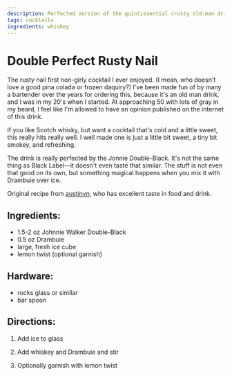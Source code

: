 ```yaml
---
description: Perfected version of the quintissential crusty old-man drink. 
tags: cocktails
ingredients: whiskey
---
```


# Double Perfect Rusty Nail 

The rusty nail first non-girly cocktail I ever enjoyed. (I mean, who doesn't love a good pina colada or frozen daquiry?) I've been made fun of by many a bartender over the years for ordering this, because it's an old man drink, and I was in my 20's when I started. At approaching 50 with lots of gray in my beard, I feel like I'm allowed to have an opinion published on the internet of this drink.

If you like Scotch whisky, but want a cocktail that's cold and a little sweet, this really hits really well. I well made one is just a little bit sweet, a tiny bit smokey, and refreshing. 

The drink is really perfected by the Jonnie Double-Black. It's not the same thing as Black Label—it doesn't even taste that similar. The stuff is not even that good on its own, but something magical happens when you mix it with Drambuie over ice.
 
Original recipe from [austinvn](https://github.com/austinvn), who has excellent taste in food and drink.

## Ingredients:

- 1.5-2 oz Johnnie Walker Double-Black 
- 0.5 oz Drambuie 
- large, fresh ice cube
- lemon twist (optional garnish)

## Hardware:

- rocks glass or similar
- bar spoon

## Directions:

1. Add ice to glass

2. Add whiskey and Drambuie and stir

3. Optionally garnish with lemon twist 
